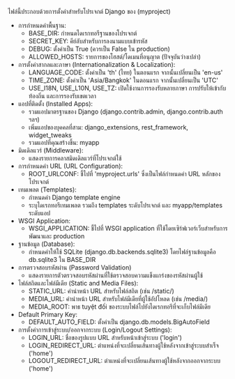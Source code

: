 ไฟล์นี้ประกอบด้วยการตั้งค่าสำหรับโปรเจกต์ Django ของ (myproject)

- การกำหนดค่าพื้นฐาน:
    - BASE_DIR: กำหนดไดเรกทอรีฐานของโปรเจกต์
    - SECRET_KEY: คีย์ลับสำหรับการลงนามแบบเข้ารหัส
    - DEBUG: ตั้งค่าเป็น True (ควรเป็น False ใน production)
    - ALLOWED_HOSTS: รายการของโฮสต์/โดเมนที่อนุญาต (ปัจจุบันว่างเปล่า)
- การตั้งค่าสากลและภาษา (Internationalization & Localization):
    - LANGUAGE_CODE: ตั้งค่าเป็น 'th' (ไทย) ในตอนแรก จากนั้นเปลี่ยนเป็น 'en-us'
    - TIME_ZONE: ตั้งค่าเป็น 'Asia/Bangkok' ในตอนแรก จากนั้นเปลี่ยนเป็น 'UTC'
    - USE_I18N, USE_L10N, USE_TZ: เปิดใช้งานการรองรับหลายภาษา การปรับให้เข้ากับท้องถิ่น และการรองรับเขตเวลา
- แอปที่ติดตั้ง (Installed Apps):
    - รวมแอปมาตรฐานของ Django (django.contrib.admin, django.contrib.auth ฯลฯ)
    - เพิ่มแอปของบุคคลที่สาม: django_extensions, rest_framework, widget_tweaks
    - รวมแอปที่คุณสร้างขึ้น: myapp
- มิดเดิลแวร์ (Middleware):
    - แสดงรายการคลาสมิดเดิลแวร์ที่โปรเจกต์ใช้
- การกำหนดค่า URL (URL Configuration):
    - ROOT_URLCONF: ชี้ไปที่ 'myproject.urls' ซึ่งเป็นไฟล์กำหนดค่า URL หลักของโปรเจกต์
- เทมเพลต (Templates):
    - กำหนดค่า Django template engine
    - ระบุไดเรกทอรีเทมเพลต รวมถึง templates ระดับโปรเจกต์ และ myapp/templates ระดับแอป
- WSGI Application:
    - WSGI_APPLICATION: ชี้ไปที่ WSGI application ที่ใช้โดยเซิร์ฟเวอร์เว็บสำหรับการพัฒนาและ production
- ฐานข้อมูล (Database):
    - กำหนดค่าให้ใช้ SQLite (django.db.backends.sqlite3) โดยไฟล์ฐานข้อมูลคือ db.sqlite3 ใน BASE_DIR
- การตรวจสอบรหัสผ่าน (Password Validation)
    - แสดงรายการตัวตรวจสอบรหัสผ่านที่ใช้ตรวจสอบความแข็งแกร่งของรหัสผ่านผู้ใช้
- ไฟล์สถิตและไฟล์มีเดีย (Static and Media Files):
    - STATIC_URL: คำนำหน้า URL สำหรับไฟล์สถิต (เช่น /static/)
    - MEDIA_URL: คำนำหน้า URL สำหรับไฟล์มีเดียที่ผู้ใช้อัปโหลด (เช่น /media/)
    - MEDIA_ROOT: พาธ tuyệt đối ของระบบไฟล์ไปยังไดเรกทอรีที่จะเก็บไฟล์มีเดีย
- Default Primary Key:
    - DEFAULT_AUTO_FIELD: ตั้งค่าเป็น django.db.models.BigAutoField
- การตั้งค่าการเข้าสู่ระบบ/ออกจากระบบ (Login/Logout Settings):
    - LOGIN_URL: ชื่อของรูปแบบ URL สำหรับหน้าเข้าสู่ระบบ ('login')
    - LOGIN_REDIRECT_URL: ตำแหน่งที่จะเปลี่ยนเส้นทางผู้ใช้หลังจากเข้าสู่ระบบสำเร็จ ('home')
    - LOGOUT_REDIRECT_URL: ตำแหน่งที่จะเปลี่ยนเส้นทางผู้ใช้หลังจากออกจากระบบ ('home')